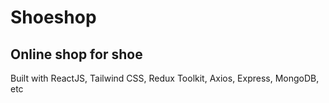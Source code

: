 # Shoeshop

## Online shop for shoe

Built with ReactJS, Tailwind CSS, Redux Toolkit, Axios, Express, MongoDB, etc
